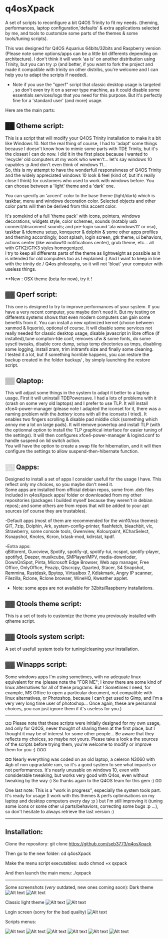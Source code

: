 # q4osXpack

A set of scripts to reconfigure a bit Q4OS Trinity to fit my needs. (theming, performances, laptop configuration,'defaults' & extra applications selected by me, and tools to customize some parts of the themes & some tools/tuning scripts).  
  
This was designed for Q4OS Aquarius 64bits/32bits and Raspberry version (Please note some options/apps can be a little bit differents depending on architecture).
I don't think it will work 'as is' on another distribution using Trinity, but you can try :p (and better, if you want to fork the project and made it compatible with trinity on other distribs, you're welcome and I can help you to adapt the scripts if needed).    
* Note if you use the "qperf" script that classic desktop usage is targeted , so don't even try it on a server type machine, as it could disable some essentials services/logs that you need for this purpose. But it's perfectly fine for a 'standard user' (and more) usage.  
  
  
Here are the main parts:  
  
## ██ Qtheme script:
This is a script that will modify your Q4OS Trinity installation to make it a bit like Windows 10. Not the real thing of course, I had to 'adapt' some things because I doesn't know how to mimic some parts with TDE Trinity, but it's the closest I can do now. I did it in the first place because I wanted to 'recycle' old computers at my work who weren't... let's say windows 10 capables :p And don't even think of windows 11...  
So, this is my attempt to have the wonderfull responsivness of Q4OS Trinity and the widely appreciated windows 10 look & feel (kind of, but it's really close I think) for customers who used to work with windows before.
You can choose between a 'light' theme and a 'dark' one.  
  
You can specify an 'accent' color to the base theme (light/dark) which is taskbar, menu and windows decoration color. Selected objects and other color parts will then be derived from this accent color.  
  
It's somekind of a full 'theme pack' with icons, pointers, windows decorations, widgets style, color schemes, sounds (notably usb connect/disconnect sounds; and pre-login sound 'ala windows11' or osx), taskbar & tdemenu setup, konqueror & dolphin & some other apps profiles and theming accordingly, boot splash, login screen, gtk theme, ui behaviors, actions center (like window10 notifications center), grub theme, etc... all with GTK2/GTK3 styles homogenized.  
I try to keep all differents parts of the theme as lightweight as possible as it is intended for old computers too as I explained :) And I want to keep in line with the trinity de / Q4os philosophy, so it will not 'bloat' your computer with useless things.  
  
**New : OSX theme (beta for now), try it !



## ▓▓ Qperf script:
This one is designed to try to improve performances of your system. If you have a very recent computer, you maybe don't need it. But my testing on differents systems shows that even modern computers can gain some benefits from it. You can install a new optimized kernel (choice between xanmod & liquorix), optional of course. It will disable some services not really needed for classic desktop usage, disable javascript in libre office (if installed),tune compton-tde conf, removes ufw & some fonts, do some sysctl tweaks, disable core dump, setup temp directories as tmps, disabling some logging, install zram, trim initramfs size and finally some cleaning.  
I tested it a lot, but if something horrible happens, you can restore the backup created in the folder backup/ , by simply launching the restore script.


## ▒▒ Qlaptop:
This will adjust some things in the system to adapt it better to a laptop usage. First it will uninstall TDEPowersave. I had a lots of problems with it (crash on some very old  laptops) and I prefer to use TLP. It will install xfce4-power-manager (please note I adapted the iconset for it, there was a naming problem with the *battery* icons with all the iconsets I tried). It enables two fingers scrolling & disable pad middle click (something which annoy me a lot on large pads). It will remove powertop and install TLP (with the optionnal option to install the TLP graphical interface for easier tuning of the settings). It will then configures xfce4-power-manager & logind.conf to handle suspend on lid switch action.  
You will have the option to create a swap file for hibernation, and it will then configure the settings to allow suspend-then-hibernate function.


## ░░ Qapps:
Designed to install a set of apps I consider usefull for the usage I have. This reflect only my choices, so you maybe don't need it.  
Some apps are installed from official debian repos, some from .deb files included in q4osXpack apps/ folder or downloaded from my other repositories (packages I builded myself because they weren't in debian repos); and some others are from repos that will be added to your apt sources (of course they are trustables).  
  
-Default apps (most of them are recommended for the win10/osx themes):  
GIT, 7zip, Dolphin, Ark, system-config-printer, flashfetch, bleachbit, vlc, Strawberry, some console tools, Gwenview, Kolourpaint, KCharSelect, Ksnapshot, Knotes, Kcron, lxtask-mod, kdirstat, kpdf. 
  
-Extra apps:  
qBittorent, Guvcview, Spotify, spotify-qt, spotify-tui, ncspot, spotify-player, spotifyd, Deezer, musikcube, SMPlayer/MPV, media-downloder, DownOnSpot, Pinta, Microsoft Edge Browser, Web app manager, Free Office, OnlyOffice, Peazip, Qtscrcpy, Gparted, Stacer, S4 Snapshot, Remmina, Rustdesk, Bpytop, Virtualbox 7, Kdiskmark, Angry IP scanner, Filezilla, Rclone, Rclone browser, WineHQ, Kweather applet.
* Note: some apps are not available for 32bits/Raspberry installations.
  
  
## ▓▓ Qtools theme script:
This is a set of tools to customize the theme you previously installed with qtheme script.

## ▓▓ Qtools system script:
A set of usefull system tools for tuning/cleaning your installation.
    
## ▓▓ Winapps script:
Some windows apps I'm using sometimes, with no adequate linux equivalent for me (please note the "FOR ME"; I know there are some kind of linux alternatives for all of these programs. But ! Sometimes I need, for example, MS Office to open a particular document, not compatible with linux alternatives, or Photoshop, because I can't get used to Gimp, and I'm a very very long time user of photoshop... Once again, these are personnal choices, you can just ignore them if it's useless for you.)  
  
  
  
______________________________________________________________________________________________________________________________________
¤¤ Please note that these scripts were initially designed for my own usage, and only for Q4OS, never thought of sharing them at the first place, but I thought it may be of interest for some other people... Be aware that they reflects my choices, so maybe not yours. Please take a look a the sources of the scripts before trying them, you're welcome to modify or improve them for you :)    ¤¤¤  
  
¤¤ Nearly everything was coded on an old laptop, a celeron N3060 with 4gb of non upgradable ram, so it's a good system to see what impacts or not performances. It's nearly unusable on windows 10, even with considerable tweaking, but works very good with Q4os, even without tweaking by the way :) So thanks again to the Q4OS team for this gem :) ¤¤  
  
One last note: This is a "work in progress", especially the system tools part. It's ready for usage (I work with this themes & perfs optimisations on my laptop and desktop computers every day :p ) but I'm still improving it (tuning some icons or some other ui parts/behaviors, correcting some bugs :p ...), so don't hesitate to always retrieve the last version :)  
______________________________________________________________________________________________________________________________________

## Installation:

Clone the repository:
git clone https://github.com/seb3773/q4osXpack

Then go to the new folder:
cd q4osXpack

Make the menu script executables:
sudo chmod +x qxpack

And then launch the main menu:
./qxpack

______________________________________________________________________________________________________________________________________

Some screenshots (*very* outdated, new ones coming soon):
Dark theme
![Alt text](/screenshots/q4os_seb_screenshot_dark1.jpg?raw=true "dark theme")
![Alt text](/screenshots/q4os_seb_screenshot_dark2.jpg?raw=true "dark theme")

Classic light theme
![Alt text](/screenshots/q4os_seb_screenshot_light.jpg?raw=true "light theme")
![Alt text](/screenshots/q4os_seb_screenshot_light2.jpg?raw=true "light theme")

Login screen (sorry for the bad quality)
![Alt text](/screenshots/q5os_seb_screenshot_login.jpg?raw=true "login screen")

Scripts menus:

![Alt text](/screenshots/q4osXpack_menu1.jpg?raw=true "main menu")
![Alt text](/screenshots/q4osXpack_menu2.jpg?raw=true "theming menu")
![Alt text](/screenshots/q4osXpack_menu3.jpg?raw=true "theming menu")
![Alt text](/screenshots/q4osXpack_menu4.jpg?raw=true "perfs menu")
![Alt text](/screenshots/q4osXpack_menu5.jpg?raw=true "apps menu")
![Alt text](/screenshots/q4osXpack_menu6.jpg?raw=true "laptop menu")





  
